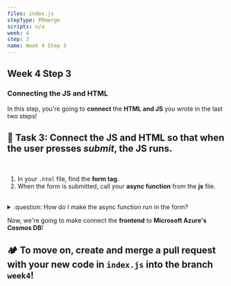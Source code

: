 ```yaml
---
files: index.js
stepType: PRmerge
scripts: n/a
week: 4
step: 3
name: Week 4 Step 3
---
```


## Week 4 Step 3

### Connecting the JS and HTML

In this step, you're going to **connect** the **HTML and JS** you wrote in the last two steps!

## **:pencil: Task 3: Connect the JS and HTML so that when the user presses _submit_, the JS runs.** <br>

</br>

1. In your `.html` file, find the **form tag**.
2. When the form is submitted, call your **async function** from the **js** file.
</br>

<details>
<summary>:question: How do I make the async function run in the form?</summary>
  </br>

Add `onsubmit=` to your form, after the form's **id** is declared.

Your form should look like this (with input tags inside, of course):

```html

<form id="unique_id_here" onsubmit=>

</form>

```

Now, in the **onsubmit property**, call your **async function** as if you were writing js.

In the end, your form should look something like this (again, the input tags should be inside):

```html

<form id="unique_id_here" onsubmit=functionName(parameter)>

</form>

```

  <br>
</details>

Now, we're going to make connect the **frontend** to **Microsoft Azure's Cosmos DB**!

## **:camping: To move on, create and merge a pull request with your new code in `index.js` into the branch `week4`!**
